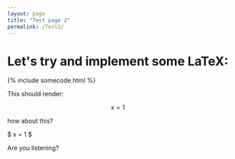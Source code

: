 ```yaml
---
layout: page
title: "Test page 2"
permalink: /Test2/
---
```


# Let's try and implement some LaTeX:

{% include somecode.html %}

This should render:

$$ x = 1 $$

how about this?

$ x = 1 $

Are you listening?
